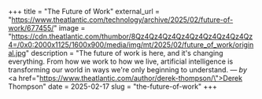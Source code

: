 +++
title = "The Future of Work"
external_url = "https://www.theatlantic.com/technology/archive/2025/02/future-of-work/677455/"
image = "https://cdn.theatlantic.com/thumbor/8Qz4Qz4Qz4Qz4Qz4Qz4Qz4Qz4Qz4=/0x0:2000x1125/1600x900/media/img/mt/2025/02/future_of_work/original.jpg"
description = "The future of work is here, and it's changing everything. From how we work to how we live, artificial intelligence is transforming our world in ways we're only beginning to understand. — <em>by</em> <a href=\"https://www.theatlantic.com/author/derek-thompson/\">Derek Thompson</a>"
date = 2025-02-17
slug = "the-future-of-work"
+++ 